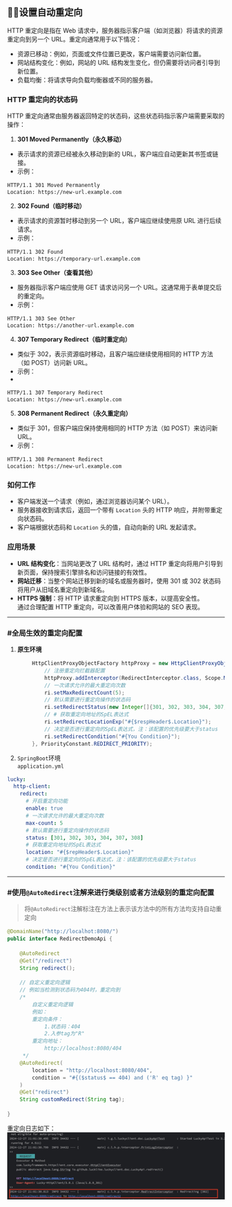 ## 😮‍💨设置自动重定向
HTTP 重定向是指在 Web 请求中，服务器指示客户端（如浏览器）将请求的资源重定向到另一个 URL。重定向通常用于以下情况：

- 资源已移动：例如，页面或文件位置已更改，客户端需要访问新位置。
- 网站结构变化：例如，网站的 URL 结构发生变化，但仍需要将访问者引导到新位置。
- 负载均衡：将请求导向负载均衡器或不同的服务器。

### **HTTP 重定向的状态码**
HTTP 重定向通常由服务器返回特定的状态码，这些状态码指示客户端需要采取的操作：
1. **301 Moved Permanently（永久移动）**

    
- 表示请求的资源已经被永久移动到新的 URL，客户端应自动更新其书签或链接。
- 示例：
```http request
HTTP/1.1 301 Moved Permanently
Location: https://new-url.example.com
```

2. **302 Found（临时移动）**

- 表示请求的资源暂时移动到另一个 URL，客户端应继续使用原 URL 进行后续请求。
- 示例：
```http request
HTTP/1.1 302 Found
Location: https://temporary-url.example.com
```

3. **303 See Other（查看其他）**

- 服务器指示客户端应使用 GET 请求访问另一个 URL。这通常用于表单提交后的重定向。
- 示例：
```http request
HTTP/1.1 303 See Other
Location: https://another-url.example.com
```

4. **307 Temporary Redirect（临时重定向）**

- 类似于 302，表示资源临时移动，且客户端应继续使用相同的 HTTP 方法（如 POST）访问新 URL。
- 示例：
- 
```http request
HTTP/1.1 307 Temporary Redirect
Location: https://new-url.example.com
```

5. **308 Permanent Redirect（永久重定向）**

- 类似于 301，但客户端应保持使用相同的 HTTP 方法（如 POST）来访问新 URL。
- 示例：
```http request
HTTP/1.1 308 Permanent Redirect
Location: https://new-url.example.com
```

### **如何工作**
- 客户端发送一个请求（例如，通过浏览器访问某个 URL）。
- 服务器接收到请求后，返回一个带有 `Location` 头的 HTTP 响应，并附带重定向状态码。
- 客户端根据状态码和 `Location` 头的值，自动向新的 URL 发起请求。
### **应用场景**
- **URL 结构变化**：当网站更改了 URL 结构时，通过 HTTP 重定向将用户引导到新页面，保持搜索引擎排名和访问链接的有效性。
- **网站迁移**：当整个网站迁移到新的域名或服务器时，使用 301 或 302 状态码将用户从旧域名重定向到新域名。
- **HTTPS 强制**：将 HTTP 请求重定向到 HTTPS 版本，以提高安全性。  
通过合理配置 HTTP 重定向，可以改善用户体验和网站的 SEO 表现。

___
### #全局生效的重定向配置

1. **原生环境**

```java
        HttpClientProxyObjectFactory httpProxy = new HttpClientProxyObjectFactory();
            // 注册重定向拦截器配置
            httpProxy.addInterceptor(RedirectInterceptor.class, Scope.METHOD, ri -> {
            // 一次请求允许的最大重定向次数
            ri.setMaxRedirectCount(5);
            // 默认需要进行重定向操作的状态码
            ri.setRedirectStatus(new Integer[]{301, 302, 303, 304, 307, 308});
            // # 获取重定向地址的SpEL表达式
            ri.setRedirectLocationExp("#{$respHeader$.Location}");
            // 决定是否进行重定向的SpEL表达式，注：该配置的优先级要大于status
            ri.setRedirectCondition("#{You Condition}");
        }, PriorityConstant.REDIRECT_PRIORITY);
```

2. `SpringBoot`环境  
`application.yml`
```yaml
lucky:
  http-client:
    redirect:
      # 开启重定向功能
      enable: true
      # 一次请求允许的最大重定向次数
      max-count: 5
      # 默认需要进行重定向操作的状态码
      status: [301, 302, 303, 304, 307, 308]
      # 获取重定向地址的SpEL表达式
      location: "#{$repHeader$.Location}"
      # 决定是否进行重定向的SpEL表达式，注：该配置的优先级要大于status
      condition: "#{You Condition}"
```

---
### #使用`@AutoRedirect`注解来进行类级别或者方法级别的重定向配置

> 将`@AutoRedirect`注解标注在方法上表示该方法中的所有方法均支持自动重定向

```java
@DomainName("http://localhot:8080/")
public interface RedirectDemoApi {

    @AutoRedirect
    @Get("/redirect")
    String redirect();

    // 自定义重定向逻辑
    // 例如当检测到状态码为404时，重定向到
    /*
        自定义重定向逻辑
        例如：
        重定向条件：
            1.状态码：404
            2.入参tag为"R"
        重定向地址：
            http://localhost:8080/404        
     */
    @AutoRedirect(
        location = "http://localhost:8080/404",
        condition = "#{($status$ == 404) and ('R' eq tag) }"
    )
    @Get("redirect")
    String customRedirect(String tag);
    
}
```
重定向日志如下：
![重定向日志](../../image/log-redirect.jpg)